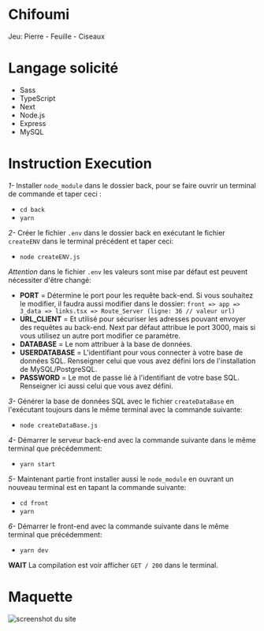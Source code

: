 # Chifoumi

Jeu:  Pierre - Feuille - Ciseaux

# Langage solicité

- Sass
- TypeScript
- Next
- Node.js
- Express
- MySQL

# Instruction Execution 

*1-* Installer ```node_module``` dans le dossier back, pour se faire ouvrir un terminal de commande et taper ceci :
- ```cd back```
- ```yarn```


*2-* Créer le fichier ```.env``` dans le dossier back en exécutant le fichier ```createENV``` dans le terminal précédent et taper ceci:
- ```node createENV.js```

*Attention* dans le fichier ```.env``` les valeurs sont mise par défaut est peuvent nécessiter d'être changé:
- **PORT** = Détermine le port pour les requête back-end. Si vous souhaitez le modifier, il faudra aussi modifier dans le dossier:
```front => app => 3_data => links.tsx => Route_Server (ligne: 36 // valeur url)```
- **URL_CLIENT** = Et utilisé pour sécuriser les adresses pouvant envoyer des requêtes au back-end. Next par défaut attribue le port 3000, mais si vous utilisez un autre port modifier ce paramètre.
- **DATABASE** = Le nom attribuer à la base de données.
- **USERDATABASE** = L'identifiant pour vous connecter à votre base de données SQL. Renseigner celui que vous avez défini lors de l'installation de MySQL/PostgreSQL.
- **PASSWORD** = Le mot de passe lié à l'identifiant de votre base SQL. Renseigner ici aussi celui que vous avez défini.


*3-* Générer la base de données SQL avec le fichier ```createDataBase``` en l'exécutant toujours dans le même terminal avec la commande suivante:
- ```node createDataBase.js```


*4-* Démarrer le serveur back-end avec la commande suivante dans le même terminal que précédemment:
- ```yarn start```


*5-* Maintenant partie front installer aussi le ```node_module``` en ouvrant un nouveau terminal est en tapant la commande suivante:
- ```cd front```
- ```yarn```


*6-* Démarrer le front-end avec la commande suivante dans le même terminal que précédemment:
- ```yarn dev```

**WAIT** La compilation est voir afficher ```GET / 200``` dans le terminal.


# Maquette

![screenshot du site](./front/public/0_assets/maquette.png)